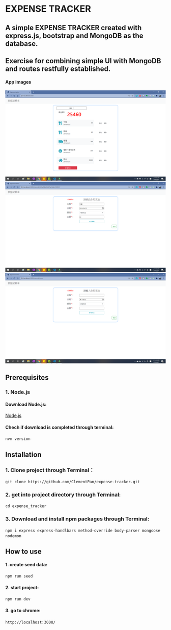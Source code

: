 # EXPENSE TRACKER
## A simple EXPENSE TRACKER created with express.js, bootstrap and MongoDB as the database.
## Exercise for combining simple UI with MongoDB and routes restfully established.

#### App images
![Index1](/images/index.png)
![Index1](/images/edit.png)
![Index1](/images/new.png)

## Prerequisites
### 1. Node.js
#### Download Node.js:
[Node.js](https://github.com/coreybutler/nvm-windows/releases)
#### Chech if download is completed through terminal:
`nvm version`
## 
## Installation
### 1. Clone project through Terminal： 
`git clone https://github.com/ClementPan/expense-tracker.git`
### 2. get into project directory through Terminal:
`cd expense_tracker`
### 3. Download and install npm packages through Terminal:
`npm i express express-handlbars method-override body-parser mongoose nodemon`
## 
## How to use
#### 1. create seed data:
`npm run seed`
#### 2. start project:
`npm run dev`
#### 3. go to chrome:
`http://localhost:3000/`

